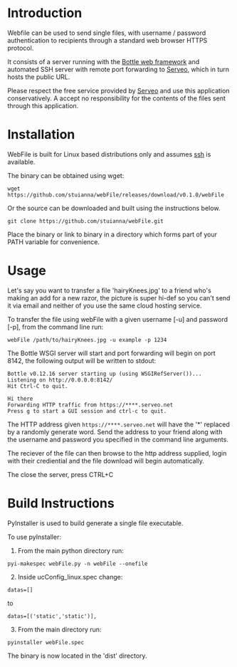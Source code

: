 # Introduction

Webfile can be used to send single files, with username / password authentication to recipients through a standard web browser HTTPS protocol.

It consists of a server running with the [Bottle web framework](https://bottlepy.org/docs/dev/) and automated SSH server with remote port forwarding to [Serveo](https://serveo.net/), which in turn hosts the public URL.


Please respect the free service provided by [Serveo](https://serveo.net/) and use this application conservatively. A accept no responsibility for the contents of the files sent through this application.

# Installation

WebFile is built for Linux based distributions only and assumes [ssh](https://www.ssh.com/ssh/command/) is available.

The binary can be obtained using wget:
```
wget https://github.com/stuianna/webFile/releases/download/v0.1.0/webFile
```

Or the source can be downloaded and built using the instructions below.
```
git clone https://github.com/stuianna/webFile.git
```

Place the binary or link to binary in a directory which forms part of your PATH variable for convenience.

# Usage

Let's say you want to transfer a file 'hairyKnees.jpg' to a friend who's making an add for a new razor, the picture is super hi-def so you can't send it via email and neither of you use the same cloud hosting service.

To transfer the file using webFile with a given username [-u] and password [-p], from the command line run:
```
webFile /path/to/hairyKnees.jpg -u example -p 1234
```

The Bottle WSGI server will start and port forwarding will begin on port 8142, the following output will be written to stdout:
```
Bottle v0.12.16 server starting up (using WSGIRefServer())...
Listening on http://0.0.0.0:8142/
Hit Ctrl-C to quit.

Hi there
Forwarding HTTP traffic from https://****.serveo.net
Press g to start a GUI session and ctrl-c to quit.
```

The HTTP address given ```https://****.serveo.net``` will have the '*' replaced by a randomly generate word. Send the address to your friend along with the username and password you specified in the command line arguments.

The reciever of the file can then browse to the http address supplied, login with their crediential and the file download will begin automatically.

The close the server, press CTRL+C

# Build Instructions

PyInstaller is used to build generate a single file executable.

To use pyInstaller:

1. From the main python directory run:
```
pyi-makespec webFile.py -n webFile --onefile
```

2. Inside ucConfig_linux.spec change:
```
datas=[]
```
to
```
datas=[('static','static')],
```
3. From the main directory run:
```
pyinstaller webFile.spec
```
The binary is now located in the 'dist' directory.
